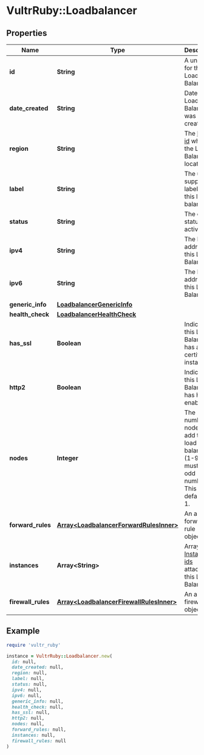 # VultrRuby::Loadbalancer

## Properties

| Name | Type | Description | Notes |
| ---- | ---- | ----------- | ----- |
| **id** | **String** | A unique ID for the Load Balancer. | [optional] |
| **date_created** | **String** | Date this Load Balancer was created. | [optional] |
| **region** | **String** | The [Region id](#operation/list-regions) where the Load Balancer is located. | [optional] |
| **label** | **String** | The user-supplied label for this load-balancer. | [optional] |
| **status** | **String** | The current status.  * active | [optional] |
| **ipv4** | **String** | The IPv4 address of this Load Balancer. | [optional] |
| **ipv6** | **String** | The IPv6 address of this Load Balancer. | [optional] |
| **generic_info** | [**LoadbalancerGenericInfo**](LoadbalancerGenericInfo.md) |  | [optional] |
| **health_check** | [**LoadbalancerHealthCheck**](LoadbalancerHealthCheck.md) |  | [optional] |
| **has_ssl** | **Boolean** | Indicates if this Load Balancer has an SSL certificate installed. | [optional] |
| **http2** | **Boolean** | Indicates if this Load Balancer has HTTP2 enabled. | [optional] |
| **nodes** | **Integer** | The number of nodes to add to the load balancer (1-99), must be an odd number. This defaults to 1. | [optional] |
| **forward_rules** | [**Array&lt;LoadbalancerForwardRulesInner&gt;**](LoadbalancerForwardRulesInner.md) | An array of forwarding rule objects. | [optional] |
| **instances** | **Array&lt;String&gt;** | Array of [Instance ids](#operation/list-instances) attached to this Load Balancer. | [optional] |
| **firewall_rules** | [**Array&lt;LoadbalancerFirewallRulesInner&gt;**](LoadbalancerFirewallRulesInner.md) | An array of firewall rule objects. | [optional] |

## Example

```ruby
require 'vultr_ruby'

instance = VultrRuby::Loadbalancer.new(
  id: null,
  date_created: null,
  region: null,
  label: null,
  status: null,
  ipv4: null,
  ipv6: null,
  generic_info: null,
  health_check: null,
  has_ssl: null,
  http2: null,
  nodes: null,
  forward_rules: null,
  instances: null,
  firewall_rules: null
)
```

